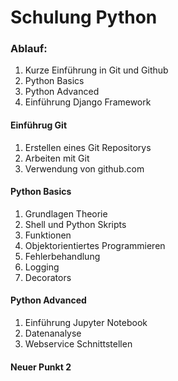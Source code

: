 # Schulung Python

### Ablauf:
1. Kurze Einführung in Git und Github
2. Python Basics
3. Python Advanced
4. Einführung Django Framework 

#### Einführug Git
1. Erstellen eines Git Repositorys
2. Arbeiten mit Git
3. Verwendung von github.com

#### Python Basics
1. Grundlagen Theorie
2. Shell und Python Skripts
3. Funktionen
4. Objektorientiertes Programmieren
5. Fehlerbehandlung
6. Logging
7. Decorators

#### Python Advanced
1. Einführung Jupyter Notebook
2. Datenanalyse
3. Webservice Schnittstellen

#### Neuer Punkt 2
